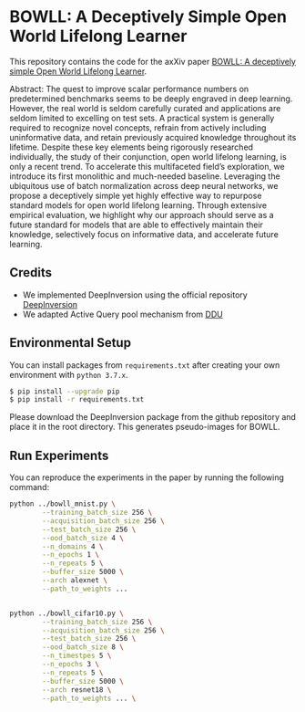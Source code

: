 # BOWLL: A Deceptively Simple Open World Lifelong Learner
This repository contains the code for the axXiv paper [BOWLL: A deceptively simple Open World Lifelong Learner](https://arxiv.org/abs/2402.04814). 

Abstract: The quest to improve scalar performance numbers on predetermined benchmarks
seems to be deeply engraved in deep learning. However, the real world is seldom
carefully curated and applications are seldom limited to excelling on test sets. A
practical system is generally required to recognize novel concepts, refrain from
actively including uninformative data, and retain previously acquired knowledge
throughout its lifetime. Despite these key elements being rigorously researched
individually, the study of their conjunction, open world lifelong learning, is only a
recent trend. To accelerate this multifaceted field’s exploration, we introduce its
first monolithic and much-needed baseline. Leveraging the ubiquitous use of batch
normalization across deep neural networks, we propose a deceptively simple yet
highly effective way to repurpose standard models for open world lifelong learning.
Through extensive empirical evaluation, we highlight why our approach should
serve as a future standard for models that are able to effectively maintain their
knowledge, selectively focus on informative data, and accelerate future learning.

## Credits
* We implemented DeepInversion using the official repository [DeepInversion](https://github.com/NVlabs/DeepInversion)
* We adapted Active Query pool mechanism from [DDU](https://github.com/omegafragger/DDU)

## Environmental Setup

You can install packages from `requirements.txt` after creating your own environment with `python 3.7.x`.

```bash
$ pip install --upgrade pip
$ pip install -r requirements.txt
```

Please download the DeepInversion package from the github repository and place it in the root directory.
This generates pseudo-images for BOWLL.

## Run Experiments
You can reproduce the experiments in the paper by running the following command:

```bash
python ../bowll_mnist.py \
		--training_batch_size 256 \
        --acquisition_batch_size 256 \
		--test_batch_size 256 \
		--ood_batch_size 4 \
	 	--n_domains 4 \
		--n_epochs 1 \
		--n_repeats 5 \
		--buffer_size 5000 \
        --arch alexnet \
        --path_to_weights ...


python ../bowll_cifar10.py \
		--training_batch_size 256 \
        --acquisition_batch_size 256 \
		--test_batch_size 256 \
		--ood_batch_size 8 \
	 	--n_timestpes 5 \
		--n_epochs 3 \
		--n_repeats 5 \
		--buffer_size 5000 \
        --arch resnet18 \
        --path_to_weights ... \

```

